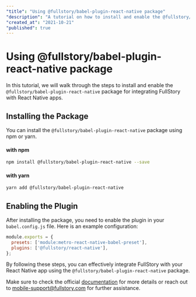 ```yaml
---
"title": "Using @fullstory/babel-plugin-react-native package"
"description": "A tutorial on how to install and enable the @fullstory/babel-plugin-react-native package for FullStory integration in React Native apps."
"created_at": "2021-10-21"
"published": true
---
```


# Using @fullstory/babel-plugin-react-native package

In this tutorial, we will walk through the steps to install and enable the `@fullstory/babel-plugin-react-native` package for integrating FullStory with React Native apps.

## Installing the Package

You can install the `@fullstory/babel-plugin-react-native` package using npm or yarn.

#### with npm

```bash
npm install @fullstory/babel-plugin-react-native --save
```

#### with yarn

```bash
yarn add @fullstory/babel-plugin-react-native
```

## Enabling the Plugin

After installing the package, you need to enable the plugin in your `babel.config.js` file. Here is an example configuration:

```JavaScript
module.exports = {
  presets: ['module:metro-react-native-babel-preset'],
  plugins: ['@fullstory/react-native'],
};
```

By following these steps, you can effectively integrate FullStory with your React Native app using the `@fullstory/babel-plugin-react-native` package.

Make sure to check the official [documentation](https://help.fullstory.com/hc/en-us/articles/360052419133) for more details or reach out to mobile-support@fullstory.com for further assistance.
```